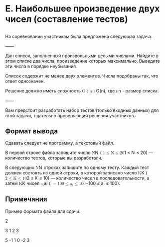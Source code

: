 <div class="problem-statement"><div class="header"><h1 class="title">E. Наибольшее произведение двух чисел (составление тестов)</h1></div><h2></h2><div class="legend"><p>На соревновании участникам была предложена следующая задача:</p> 
<p>——</p> 
<p>Дан список, заполненный произвольными целыми числами. Найдите в этом списке два числа, произведение которых максимально. Выведите эти числа в порядке неубывания.</p> 
<p>Список содержит не менее двух элементов. Числа подобраны так, что ответ однозначен.</p> 
<p>Решение должно иметь сложность <span class="math inline"><span class="katex"><span class="katex-mathml">
    <math xmlns="http://www.w3.org/1998/Math/MathML">
     <semantics>
      <mrow>
       <mi>
        O
       </mi>
       <mo stretchy="false">
        (
       </mo>
       <mi>
        n
       </mi>
       <mo stretchy="false">
        )
       </mo>
      </mrow>
      <annotation encoding="application/x-tex">
       O(n)
      </annotation>
     </semantics>
    </math></span><span class="katex-html" aria-hidden="true"><span class="base"><span class="strut" style="height:1em;vertical-align:-0.25em;"></span><span class="mord mathnormal" style="margin-right:0.02778em;">O</span><span class="mopen">(</span><span class="mord mathnormal">n</span><span class="mclose">)</span></span></span></span></span>, где <span class="math inline"><span class="katex"><span class="katex-mathml">
    <math xmlns="http://www.w3.org/1998/Math/MathML">
     <semantics>
      <mrow>
       <mi>
        n
       </mi>
      </mrow>
      <annotation encoding="application/x-tex">
       n
      </annotation>
     </semantics>
    </math></span><span class="katex-html" aria-hidden="true"><span class="base"><span class="strut" style="height:0.4306em;"></span><span class="mord mathnormal">n</span></span></span></span></span> - размер списка.</p> 
<p>——</p> 
<p>Вам предстоит разработать набор тестов (только входных данных) для этой задачи, тщательно проверяющий решения участников.</p></div><h2>Формат вывода</h2><div class="output-specification"><p>Сдавать следует не программу, а текстовый файл.</p> 
<p>В первой строке файла запишите число <span class="math inline"><span class="katex"><span class="katex-mathml">
    <math xmlns="http://www.w3.org/1998/Math/MathML">
     <semantics>
      <mrow>
       <mi>
        N
       </mi>
      </mrow>
      <annotation encoding="application/x-tex">
       N
      </annotation>
     </semantics>
    </math></span><span class="katex-html" aria-hidden="true"><span class="base"><span class="strut" style="height:0.6833em;"></span><span class="mord mathnormal" style="margin-right:0.10903em;">N</span></span></span></span></span> (<span class="math inline"><span class="katex"><span class="katex-mathml">
    <math xmlns="http://www.w3.org/1998/Math/MathML">
     <semantics>
      <mrow>
       <mn>
        1
       </mn>
       <mo>
        ≤
       </mo>
       <mi>
        N
       </mi>
       <mo>
        ≤
       </mo>
       <mn>
        20
       </mn>
      </mrow>
      <annotation encoding="application/x-tex">
       1 \le N \le 20
      </annotation>
     </semantics>
    </math></span><span class="katex-html" aria-hidden="true"><span class="base"><span class="strut" style="height:0.7804em;vertical-align:-0.136em;"></span><span class="mord">1</span><span class="mspace" style="margin-right:0.2778em;"></span><span class="mrel">≤</span><span class="mspace" style="margin-right:0.2778em;"></span></span><span class="base"><span class="strut" style="height:0.8193em;vertical-align:-0.136em;"></span><span class="mord mathnormal" style="margin-right:0.10903em;">N</span><span class="mspace" style="margin-right:0.2778em;"></span><span class="mrel">≤</span><span class="mspace" style="margin-right:0.2778em;"></span></span><span class="base"><span class="strut" style="height:0.6444em;"></span><span class="mord">20</span></span></span></span></span>)&nbsp;— количество тестов, которые вы разработали.</p> 
<p>В следующих <span class="math inline"><span class="katex"><span class="katex-mathml">
    <math xmlns="http://www.w3.org/1998/Math/MathML">
     <semantics>
      <mrow>
       <mi>
        N
       </mi>
      </mrow>
      <annotation encoding="application/x-tex">
       N
      </annotation>
     </semantics>
    </math></span><span class="katex-html" aria-hidden="true"><span class="base"><span class="strut" style="height:0.6833em;"></span><span class="mord mathnormal" style="margin-right:0.10903em;">N</span></span></span></span></span> строках запишите по одному тесту. Каждый тест должен состоять из одной строки, в которой записано число <span class="math inline"><span class="katex"><span class="katex-mathml">
    <math xmlns="http://www.w3.org/1998/Math/MathML">
     <semantics>
      <mrow>
       <mi>
        K
       </mi>
      </mrow>
      <annotation encoding="application/x-tex">
       K
      </annotation>
     </semantics>
    </math></span><span class="katex-html" aria-hidden="true"><span class="base"><span class="strut" style="height:0.6833em;"></span><span class="mord mathnormal" style="margin-right:0.07153em;">K</span></span></span></span></span> (<span class="math inline"><span class="katex"><span class="katex-mathml">
    <math xmlns="http://www.w3.org/1998/Math/MathML">
     <semantics>
      <mrow>
       <mn>
        2
       </mn>
       <mo>
        ≤
       </mo>
       <mi>
        K
       </mi>
       <mo>
        ≤
       </mo>
       <mn>
        10
       </mn>
      </mrow>
      <annotation encoding="application/x-tex">
       2 \le K \le 10
      </annotation>
     </semantics>
    </math></span><span class="katex-html" aria-hidden="true"><span class="base"><span class="strut" style="height:0.7804em;vertical-align:-0.136em;"></span><span class="mord">2</span><span class="mspace" style="margin-right:0.2778em;"></span><span class="mrel">≤</span><span class="mspace" style="margin-right:0.2778em;"></span></span><span class="base"><span class="strut" style="height:0.8193em;vertical-align:-0.136em;"></span><span class="mord mathnormal" style="margin-right:0.07153em;">K</span><span class="mspace" style="margin-right:0.2778em;"></span><span class="mrel">≤</span><span class="mspace" style="margin-right:0.2778em;"></span></span><span class="base"><span class="strut" style="height:0.6444em;"></span><span class="mord">10</span></span></span></span></span>)&nbsp;— количество чисел в последовательности, а затем <span class="math inline"><span class="katex"><span class="katex-mathml">
    <math xmlns="http://www.w3.org/1998/Math/MathML">
     <semantics>
      <mrow>
       <mi>
        K
       </mi>
      </mrow>
      <annotation encoding="application/x-tex">
       K
      </annotation>
     </semantics>
    </math></span><span class="katex-html" aria-hidden="true"><span class="base"><span class="strut" style="height:0.6833em;"></span><span class="mord mathnormal" style="margin-right:0.07153em;">K</span></span></span></span></span> чисел <span class="math inline"><span class="katex"><span class="katex-mathml">
    <math xmlns="http://www.w3.org/1998/Math/MathML">
     <semantics>
      <mrow>
       <msub>
        <mi>
         a
        </mi>
        <mi>
         i
        </mi>
       </msub>
      </mrow>
      <annotation encoding="application/x-tex">
       a_i
      </annotation>
     </semantics>
    </math></span><span class="katex-html" aria-hidden="true"><span class="base"><span class="strut" style="height:0.5806em;vertical-align:-0.15em;"></span><span class="mord"><span class="mord mathnormal">a</span><span class="msupsub"><span class="vlist-t vlist-t2"><span class="vlist-r"><span class="vlist" style="height:0.3117em;"><span style="top:-2.55em;margin-left:0em;margin-right:0.05em;"><span class="pstrut" style="height:2.7em;"></span><span class="sizing reset-size6 size3 mtight"><span class="mord mathnormal mtight">i</span></span></span></span><span class="vlist-s">​</span></span><span class="vlist-r"><span class="vlist" style="height:0.15em;"><span></span></span></span></span></span></span></span></span></span></span> (<span class="math inline"><span class="katex"><span class="katex-mathml">
    <math xmlns="http://www.w3.org/1998/Math/MathML">
     <semantics>
      <mrow>
       <mo>
        −
       </mo>
       <mn>
        100
       </mn>
       <mo>
        ≤
       </mo>
       <msub>
        <mi>
         a
        </mi>
        <mi>
         i
        </mi>
       </msub>
       <mo>
        ≤
       </mo>
       <mn>
        100
       </mn>
      </mrow>
      <annotation encoding="application/x-tex">
       -100 \le a_i \le 100
      </annotation>
     </semantics>
    </math></span><span class="katex-html" aria-hidden="true"><span class="base"><span class="strut" style="height:0.7804em;vertical-align:-0.136em;"></span><span class="mord">−</span><span class="mord">100</span><span class="mspace" style="margin-right:0.2778em;"></span><span class="mrel">≤</span><span class="mspace" style="margin-right:0.2778em;"></span></span><span class="base"><span class="strut" style="height:0.786em;vertical-align:-0.15em;"></span><span class="mord"><span class="mord mathnormal">a</span><span class="msupsub"><span class="vlist-t vlist-t2"><span class="vlist-r"><span class="vlist" style="height:0.3117em;"><span style="top:-2.55em;margin-left:0em;margin-right:0.05em;"><span class="pstrut" style="height:2.7em;"></span><span class="sizing reset-size6 size3 mtight"><span class="mord mathnormal mtight">i</span></span></span></span><span class="vlist-s">​</span></span><span class="vlist-r"><span class="vlist" style="height:0.15em;"><span></span></span></span></span></span></span><span class="mspace" style="margin-right:0.2778em;"></span><span class="mrel">≤</span><span class="mspace" style="margin-right:0.2778em;"></span></span><span class="base"><span class="strut" style="height:0.6444em;"></span><span class="mord">100</span></span></span></span></span>).</p></div><h2>Примечания</h2><div class="notes"><p>Пример формата файла для сдачи:</p> 
<p>2</p> 
<p>3 1 2 3</p> 
<p>5 -1 1 0 -2 3</p></div>